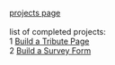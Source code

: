 [projects page](https://learn.freecodecamp.org/responsive-web-design/responsive-web-design-projects/)
<br>
<br>
list of completed projects:
<br>
1 [Build a Tribute Page](https://codepen.io/krayevska/full/MqQNPJ/)<br>
2 [Build a Survey Form](https://codepen.io/krayevska/full/wEYVJz/)<br>
